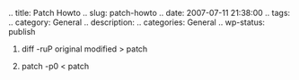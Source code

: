 .. title: Patch Howto
.. slug: patch-howto
.. date: 2007-07-11 21:38:00
.. tags: 
.. category: General
.. description: 
.. categories: General
.. wp-status: publish

1) diff -ruP original modified > patch

2) patch -p0 < patch
